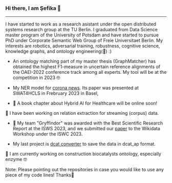 ### Hi there, I am Şefika 👋
---

I have started to work as a research asistant under the open distributed systems research group at the TU Berlin. I graduated from Data Science master program of the University of Potsdam and have started to pursue PhD under Corporate Semantic Web Group of Freie Universitaet Berlin.
My interests are robotics, adversarial training, robustness, cognitive science, knowledge graphs,
and ontology engineering(:green_heart:) :)

* An ontology matching part of my master thesis (GraphMatcher) has obtained the highest F1-measure in uncertain reference alignments of the OAEI-2022 conference track among all experts. My tool will be at the competition in 2023 🤓 

* My NER model for [corona news](https://github.com/sefeoglu/coronanews-ner). Its paper was presented  at SWAT4HCLS in Frebruary 2023 in Basel,

*  🎉 A book chapter about Hybrid AI for Healthcare will be online soon!

🌱 I have been working on relation extraction for streaming (corpus) data.

*  🎉 My team "Gryffindor" was awarded with the Best Scientific Research Report at the ISWS 2023, and we submitted our [paper](https://openreview.net/forum?id=a1NBH3exoH) to the Wikidata Workshop under the ISWC 2023.

* My last project is [dcat converter](https://github.com/sefeoglu/dcat_ap-converter) to save the data in dcat_ap format.
  
🌱 I am currently working on construction biocatalysts ontology, especially enzyme 🤓

Note: Please pointing out the repositories in case you would like to use any piece of my code lines! Thanks🙂
